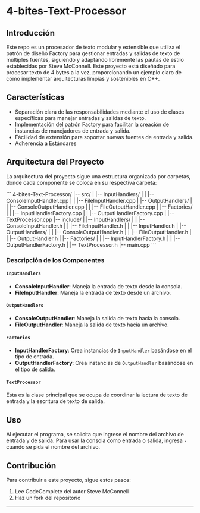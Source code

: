 # 4-bites-Text-Processor

## Introducción

Este repo es un procesador de texto modular y extensible que utiliza el patrón de diseño Factory para gestionar entradas y salidas de texto de múltiples fuentes, siguiendo y adaptando libremente las pautas de estilo establecidas por Steve McConnell. Este proyecto está diseñado para procesar texto de 4 bytes a la vez, proporcionando un ejemplo claro de cómo implementar arquitecturas limpias y sostenibles en C++.

## Características

- Separación clara de las responsabilidades mediante el uso de clases específicas para manejar entradas y salidas de texto.
- Implementación del patrón Factory para facilitar la creación de instancias de manejadores de entrada y salida.
- Fácilidad de extensión para soportar nuevas fuentes de entrada y salida.
- Adherencia a Estándares

## Arquitectura del Proyecto

La arquitectura del proyecto sigue una estructura organizada por carpetas, donde cada componente se coloca en su respectiva carpeta:

´´´
4-bites-Text-Processor/
|-- src/
| |-- InputHandlers/
| | |-- ConsoleInputHandler.cpp
| | |-- FileInputHandler.cpp
| |-- OutputHandlers/
| | |-- ConsoleOutputHandler.cpp
| | |-- FileOutputHandler.cpp
| |-- Factories/
| | |-- InputHandlerFactory.cpp
| | |-- OutputHandlerFactory.cpp
| |-- TextProcessor.cpp
|-- include/
| |-- InputHandlers/
| | |-- ConsoleInputHandler.h
| | |-- FileInputHandler.h
| | |-- InputHandler.h
| |-- OutputHandlers/
| | |-- ConsoleOutputHandler.h
| | |-- FileOutputHandler.h
| | |-- OutputHandler.h
| |-- Factories/
| | |-- InputHandlerFactory.h
| | |-- OutputHandlerFactory.h
| |-- TextProcessor.h
|-- main.cpp
´´´

### Descripción de los Componentes

#### `InputHandlers`
- **ConsoleInputHandler**: Maneja la entrada de texto desde la consola.
- **FileInputHandler**: Maneja la entrada de texto desde un archivo.

#### `OutputHandlers`
- **ConsoleOutputHandler**: Maneja la salida de texto hacia la consola.
- **FileOutputHandler**: Maneja la salida de texto hacia un archivo.

#### `Factories`
- **InputHandlerFactory**: Crea instancias de `InputHandler` basándose en el tipo de entrada.
- **OutputHandlerFactory**: Crea instancias de `OutputHandler` basándose en el tipo de salida.

#### `TextProcessor`
Esta es la clase principal que se ocupa de coordinar la lectura de texto de entrada y la escritura de texto de salida.

## Uso

Al ejecutar el programa, se solicita que ingrese el nombre del archivo de entrada y de salida. Para usar la consola como entrada o salida, ingresa `-` cuando se pida el nombre del archivo.

## Contribución

Para contribuir a este proyecto, sigue estos pasos:

1. Lee CodeComplete del autor Steve McConnell
2. Haz un fork del repositorio
---
